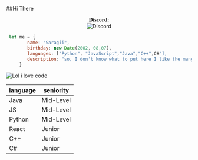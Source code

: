 ##Hi There 
<p align="center">
    <a style="font-size:15px;font-family:verdana"><b>Discord:</b></a><br>
	<img src="https://discord.c99.nl/widget/theme-4/290883849691463681.png" alt="Discord"/>
</p>

```javascript
 let me = {
	    name: "Saragii",
	    birthday: new Date(2002, 08,07),
	    languages: ["Python", "JavaScript","Java","C++",C#"],
	    description: "so, I don't know what to put here I like the manga and code, that's all"
	 }
```
![Lol i love code](https://i.pinimg.com/originals/74/c2/f0/74c2f0be552806e0b686e1396751f4a9.gif)

|language| seniority|
|--|--|
| Java | Mid-Level|
|JS|Mid-Level|
|Python|Mid-Level|
|React|Junior |
|C++|Junior|
|C#|Junior|
